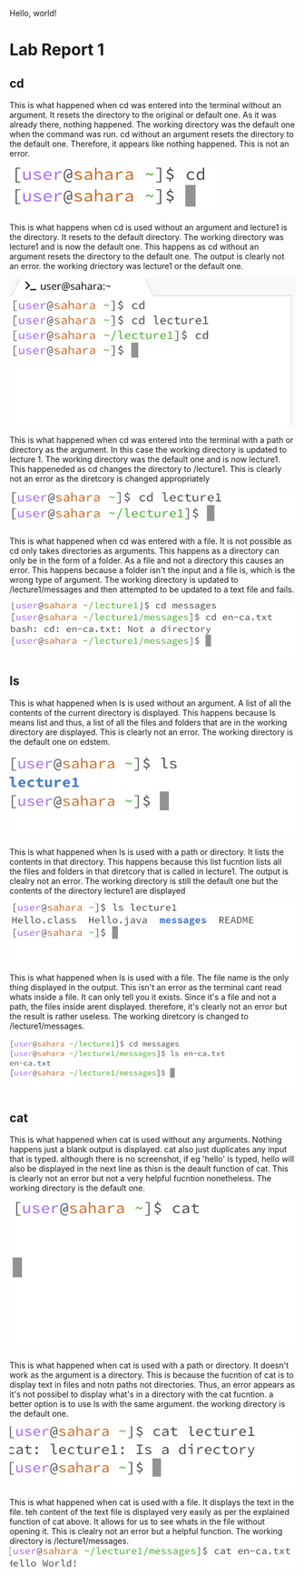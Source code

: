 Hello, world!

# Lab Report 1

## cd

This is what happened when cd was entered into the terminal without an argument. It resets the directory to the original or default one. As it was already there, nothing happened. The working directory was the default one when the command was run. cd without an argument resets the directory to the default one. Therefore, it appears like nothing happened. This is not an error.

![Image](CD_w_no_arg.png)

This is what happens when cd is used without an argument and lecture1 is the directory. It resets to the default directory. The working directory was lecture1 and is now the default one. This happens as cd without an argument resets the directory to the default one. The output is clearly not an error. the working driectory was lecture1 or the default one.

![Image](2EBACF6D-E986-4813-A04B-4FA8086E4359.jpeg)


This is what happened when cd was entered into the terminal with a path or directory as the argument. In this case the working directory is updated to lecture 1. The working directory was the default one and is now lecture1. This happeneded as cd changes the directory to /lecture1. This is clearly not an error as the diretcory is changed appropriately

![Image](cd-w-arg.png)

This is what happened when cd was entered with a file. It is not possible as cd only takes directories as arguments. This happens as a directory can only be in the form of a folder. As a file and not a directory this causes an error. This happens because a folder isn't the input and a file is, which is the wrong type of argument. The working directory is updated to /lecture1/messages and then attempted to be updated to a text file and fails.

![Image](cd_w_file.png)

## ls

This is what happened when ls is used without an argument. A list of all the contents of the current directory is displayed. This happens because ls means list and thus, a list of all the files and folders that are in the working directory are displayed. This is clearly not an error. The working directory is the default one on edstem.

![Image](ls_w_arg.png)

This is what happened when ls is used with a path or directory. It lists the contents in that directory. This happens because this list fucntion lists all the files and folders in that diretcory that is called in lecture1. The output is clealry not an error. The working directory is still the default one but the contents of the directory lecture1 are displayed

![Image](ls_w_file.png)

This is what happened when ls is used with a file. The file name is the only thing displayed in the output. This isn't an error as the terminal cant read whats inside a file. It can only tell you it exists. Since it's a file and not a path, the files inside arent displayed. therefore, it's clearly not an error but the result is rather useless. The working diretcory is changed to /lecture1/messages.

![Image](cat_w_no_arg.png)

## cat

This is what happened when cat is used without any arguments. Nothing happens just a blank output is displayed. cat also just duplicates any input that is typed. although there is no screenshot, if eg 'hello' is typed, hello will also be displayed in the next line as thisn is the deault function of cat. This is clearly not an error but not a very helpful fucntion nonetheless. The working directory is the default one.

![Image](cat.png)

This is what happened when cat is used with a path or directory. It doesn't work as the argument is a directory. This is because the fucntion of cat is to display text in files and notn paths not directories. Thus, an error appears as it's not possibel to display what's in a directory with the cat fucntion. a better option is to use ls with the same argument. the working directory is the default one.

![Image](cat_w_arg.png)

This is what happened when cat is used with a file. It displays the text in the file. teh content of the text file is displayed very easily as per the explained function of cat above. It allows for us to see whats in the file without opening it. This is clealry not an error but a helpful function. The working directory is /lecture1/messages. 
![Image](cat_w_file.png)






